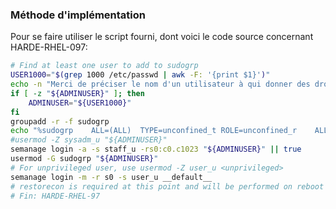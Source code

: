 ### Méthode d'implémentation
Pour se faire utiliser le script fourni, dont voici le code source concernant HARDE-RHEL-097:
```bash
# Find at least one user to add to sudogrp
USER1000="$(grep 1000 /etc/passwd | awk -F: '{print $1}')"
echo -n "Merci de préciser le nom d'un utilisateur à qui donner des droits administrateur [$USER1000] ? " ; read -e -i "$USER1000" -r ADMINUSER
if [ -z "${ADMINUSER}" ]; then
    ADMINUSER="${USER1000}"
fi
groupadd -r -f sudogrp
echo "%sudogrp    ALL=(ALL)  TYPE=unconfined_t ROLE=unconfined_r    ALL" >/etc/sudoers.d/15group
#usermod -Z sysadm_u "${ADMINUSER}"
semanage login -a -s staff_u -rs0:c0.c1023 "${ADMINUSER}" || true
usermod -G sudogrp "${ADMINUSER}"
# For unprivileged user, use usermod -Z user_u <unprivileged>
semanage login -m -r s0 -s user_u __default__
# restorecon is required at this point and will be performed on reboot
# Fin: HARDE-RHEL-97
```
